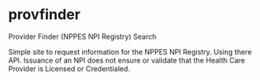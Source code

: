 # provfinder
Provider Finder (NPPES NPI Registry) Search 

Simple site to request information for the NPPES NPI Registry. Using there API. Issuance of an NPI does not ensure or validate that the Health Care Provider is Licensed or Credentialed.